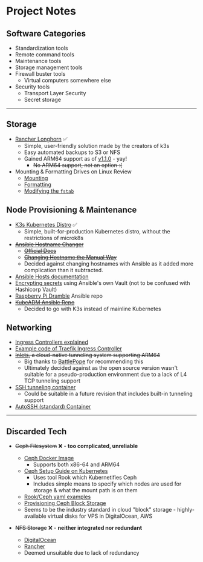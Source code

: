 # Project Notes

## Software Categories

- Standardization tools
- Remote command tools
- Maintenance tools
- Storage management tools
- Firewall buster tools
  - Virtual computers somewhere else
- Security tools
  - Transport Layer Security
  - Secret storage

---

## Storage

- [Rancher Longhorn](https://github.com/longhorn/longhorn) ✅
  - Simple, user-friendly solution made by the creators of k3s
  - Easy automated backups to S3 or NFS
  - Gained ARM64 support as of [v1.1.0](https://github.com/longhorn/longhorn/releases/tag/v1.1.0) - yay!
    - ~~No ARM64 support, not an option :(~~
- Mounting & Formatting Drives on Linux Review
  - [Mounting](https://vitux.com/how-to-manually-mount-unmount-a-usb-device-on-ubuntu/)
  - [Formatting](https://www.techwalla.com/articles/how-to-format-a-usb-flash-drive-in-linux)
  - [Modifying the `fstab`](https://www.howtogeek.com/howto/38125/htg-explains-what-is-the-linux-fstab-and-how-does-it-work/)

## Node Provisioning & Maintenance

- [K3s Kubernetes Distro](https://www.youtube.com/watch?v=WYPd7i15XOg) ✅
  - Simple, built-for-production Kubernetes distro, without the restrictions of microk8s
- ~~[Ansible Hostname Changer](https://github.com/codylane/ansible-playbook-change-hostname)~~
  - ~~[Official Docs](https://docs.ansible.com/ansible/latest/modules/hostname_module.html)~~
  - ~~[Changing Hostname the Manual Way](https://www.howtogeek.com/167195/how-to-change-your-raspberry-pi-or-other-linux-devices-hostname/)~~
  - Decided against changing hostnames with Ansible as it added more complication than it subtracted.
- [Ansible Hosts documentation](https://docs.ansible.com/ansible/latest/user_guide/intro_inventory.html)
- [Encrypting secrets](https://www.youtube.com/watch?v=BBTadK3cAww) using Ansible's own Vault (not to be confused with Hashicorp Vault)
- [Raspberry Pi Dramble](https://github.com/geerlingguy/raspberry-pi-dramble/tree/master/roles) Ansible repo
- ~~[KubeADM Ansible Repo](https://github.com/kairen/kubeadm-ansible)~~
  - Decided to go with K3s instead of mainline Kubernetes

## Networking

- [Ingress Controllers explained](https://www.youtube.com/watch?v=GhZi4DxaxxE)
- [Example code of Traefik Ingress Controller](https://docs.traefik.io/user-guides/crd-acme/)
- ~~[Inlets](https://github.com/inlets/inlets), a cloud-native tunneling system supporting ARM64~~
  - Big thanks to [BattlePope](https://www.reddit.com/user/BattlePope) for recommending this
  - Ultimately decided against as the open source version wasn't suitable for a pseudo-production environment due to a lack of L4 TCP tunneling support
- [SSH tunneling container](https://github.com/Jossec101/SSHTunneller)
  - Could be suitable in a future revision that includes built-in tunneling support
- [AutoSSH (standard) Container](https://github.com/jnovack/docker-autossh)


---

## Discarded Tech

- ~~Ceph Filesystem~~ ❌ - **too complicated, unreliable**
  - [Ceph Docker Image](https://hub.docker.com/r/ceph/ceph)
    - Supports both x86-64 and ARM64
  - [Ceph Setup Guide on Kubernetes](https://www.youtube.com/watch?v=wIRMxl_oEMM)
    - Uses tool Rook which Kubernetifies Ceph
    - Includes simple means to specify which nodes are used for storage & what the mount path is on them
  - [Rook/Ceph yaml examples](https://github.com/rook/rook/tree/release-1.4/cluster/examples/kubernetes/ceph)
  - [Provisioning Ceph Block Storage](https://rook.io/docs/rook/v1.4/ceph-block.html)
  - Seems to be the industry standard in cloud "block" storage - highly-available virtual disks for VPS in DigitalOcean, AWS

- ~~NFS Storage~~ ❌ - **neither integrated nor redundant**
  - [DigitalOcean](https://www.digitalocean.com/community/tutorials/how-to-set-up-an-nfs-mount-on-ubuntu-20-04)
  - [Rancher](https://rancher.com/docs/rancher/v2.x/en/cluster-admin/volumes-and-storage/examples/nfs/)
  - Deemed unsuitable due to lack of redundancy